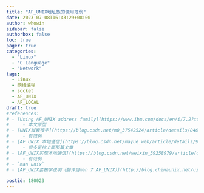 ```yaml
---
title: "AF_UNIX地址族的使用范例"
date: 2023-07-08T16:43:29+08:00
author: whowin
sidebar: false
authorbox: false
toc: true
pager: true
categories:
  - "Linux"
  - "C Language"
  - "Network"
tags:
  - Linux
  - 网络编程
  - socket
  - AF_UNIX
  - AF_LOCAL
draft: true
#references: 
# - [Using AF_UNIX address family](https://www.ibm.com/docs/en/i/7.2?topic=families-using-af-unix-address-family)
#     - 本文原型
# - [UNIX域套接字](https://blog.csdn.net/m0_37542524/article/details/84668406)
#     - 有范例
# - [AF_UNIX 本地通信](https://blog.csdn.net/mayue_web/article/details/92798529)
#     - 很多是抄上面那篇文章
# - [AF_UNIX实现本地通信](https://blog.csdn.net/weixin_39258979/article/details/80931464)
#     - 有范例
# - `man unix`
# - [AF_UNIX套接字说明（翻译自man 7 AF_UNIX）](http://blog.chinaunix.net/uid-24613712-id-4035435.html)

postid: 180023
---
```




<!--more-->